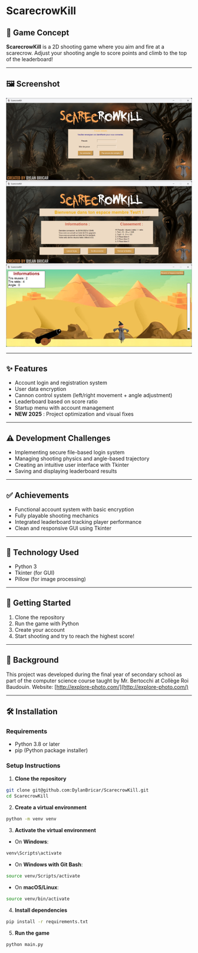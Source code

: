 # ScarecrowKill

## 🎯 Game Concept

**ScarecrowKill** is a 2D shooting game where you aim and fire at a scarecrow. Adjust your shooting angle to score points and climb to the top of the leaderboard!

---

## 🖼️ Screenshot

![Login](https://github.com/DylanBricar/ScarecrowKill/blob/master/ressources/screens/login.png "Login")
![Menu](https://github.com/DylanBricar/ScarecrowKill/blob/master/ressources/screens/menu.png "Menu")
![Game](https://github.com/DylanBricar/ScarecrowKill/blob/master/ressources/screens/game.png "Game")

---

## ✨ Features

- Account login and registration system
- User data encryption
- Cannon control system (left/right movement + angle adjustment)
- Leaderboard based on score ratio
- Startup menu with account management
- **NEW 2025** : Project optimization and visual fixes

---

## ⚠️ Development Challenges

- Implementing secure file-based login system
- Managing shooting physics and angle-based trajectory
- Creating an intuitive user interface with Tkinter
- Saving and displaying leaderboard results

---

## ✅ Achievements

- Functional account system with basic encryption
- Fully playable shooting mechanics
- Integrated leaderboard tracking player performance
- Clean and responsive GUI using Tkinter

---

## 🧪 Technology Used

- Python 3
- Tkinter (for GUI)
- Pillow (for image processing)

---

## 🚀 Getting Started

1. Clone the repository
2. Run the game with Python
3. Create your account
4. Start shooting and try to reach the highest score!

---

## 🏫 Background

This project was developed during the final year of secondary school as part of the computer science course taught by Mr. Bertocchi at Collège Roi Baudouin. Website: [http://explore-photo.com/](http://explore-photo.com/)

---

## 🛠️ Installation

### Requirements

- Python 3.8 or later
- pip (Python package installer)

### Setup Instructions

1. **Clone the repository**

```bash
git clone git@github.com:DylanBricar/ScarecrowKill.git
cd ScarecrowKill
```

2. **Create a virtual environment**

```bash
python -m venv venv
```

3. **Activate the virtual environment**

- On **Windows**:

```bash
venv\Scripts\activate
```

- On **Windows with Git Bash**:

```bash
source venv/Scripts/activate
```

- On **macOS/Linux**:

```bash
source venv/bin/activate
```

4. **Install dependencies**

```bash
pip install -r requirements.txt
```

5. **Run the game**

```bash
python main.py
```
